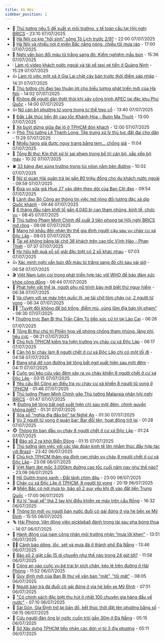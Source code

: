 ```yaml
---
title: Xã Hội
sidebar_position: 1
---
```


<!-- dantri-xa-hoi:START -->
- 🫣 [Thủ tướng nêu 5 đề xuất vì môi trường, y tế toàn cầu tại Hội nghị BRICS](https://dantri.com.vn/xa-hoi/thu-tuong-neu-5-de-xuat-vi-moi-truong-y-te-toan-cau-tai-hoi-nghi-brics-20250708061006282.htm) - 23:10 07/07/2025
- 💼 [Hà Nội có kịp &quot;hồi sinh&quot; sông Tô Lịch trước 2/9?](https://dantri.com.vn/xa-hoi/ha-noi-co-kip-hoi-sinh-song-to-lich-truoc-29-20250707152913850.htm) - 22:00 07/07/2025
- 🎊 [Hà Nội và nhiều nơi ở miền Bắc nắng nóng, chiều tối mưa rào](https://dantri.com.vn/xa-hoi/ha-noi-va-nhieu-noi-o-mien-bac-nang-nong-chieu-toi-mua-rao-20250707220902466.htm) - 17:00 07/07/2025
- 🙉 [Nghi vấn bún đổi màu từ trắng sang đỏ: Kiểm nghiệm mẫu bún](https://dantri.com.vn/xa-hoi/nghi-van-bun-doi-mau-tu-trang-sang-do-kiem-nghiem-mau-bun-20250707213356773.htm) - 15:36 07/07/2025
- 🕯 [Làm rõ video khách nước ngoài và tài xế taxi xé tiền ở Quảng Ninh](https://dantri.com.vn/xa-hoi/lam-ro-video-khach-nuoc-ngoai-va-tai-xe-taxi-xe-tien-o-quang-ninh-20250707220402209.htm) - 15:29 07/07/2025
- 👍 [Làm rõ việc một xã ở Gia Lai chặt cây bán trước thời điểm sáp nhập](https://dantri.com.vn/xa-hoi/lam-ro-viec-mot-xa-o-gia-lai-chat-cay-ban-truoc-thoi-diem-sap-nhap-20250707194528083.htm) - 14:31 07/07/2025
- 🤖 [Thủ tướng chỉ đạo tạo thuận lợi cho biểu tượng phát triển mới của Hà Nội](https://dantri.com.vn/xa-hoi/thu-tuong-chi-dao-tao-thuan-loi-cho-bieu-tuong-phat-trien-moi-cua-ha-noi-20250707204645783.htm) - 14:02 07/07/2025
- 🙉 [Không để người dân thiệt thòi khi xây công trình APEC tại đặc khu Phú Quốc](https://dantri.com.vn/xa-hoi/khong-de-nguoi-dan-thiet-thoi-khi-xay-cong-trinh-apec-tai-dac-khu-phu-quoc-20250707174246790.htm) - 14:00 07/07/2025
- 👍 [Nữ cán bộ phường tử vong trong tư thế treo cổ](https://dantri.com.vn/xa-hoi/nu-can-bo-phuong-tu-vong-trong-tu-the-treo-co-20250707192014847.htm) - 13:40 07/07/2025
- 🗽 [Đắk Lắk thúc tiến độ cao tốc Khánh Hòa - Buôn Ma Thuột](https://dantri.com.vn/xa-hoi/dak-lak-thuc-tien-do-cao-toc-khanh-hoa-buon-ma-thuot-20250707181318580.htm) - 13:00 07/07/2025
- 🗽 [Xe buýt dừng giữa đại lộ ở TPHCM đón khách](https://dantri.com.vn/xa-hoi/xe-buyt-dung-giua-dai-lo-o-tphcm-don-khach-20250707173837579.htm) - 12:00 07/07/2025
- 🔥 [Phó Thủ tướng Lê Thành Long: Tập trung xử lý thủ tục đất đai cho dân](https://dantri.com.vn/xa-hoi/pho-thu-tuong-le-thanh-long-tap-trung-xu-ly-thu-tuc-dat-dai-cho-dan-20250707180708571.htm) - 11:29 07/07/2025
- 🦒 [Nhiều hàng giả được ngụy trang bằng tem... chống giả](https://dantri.com.vn/xa-hoi/nhieu-hang-gia-duoc-nguy-trang-bang-tem-chong-gia-20250707175357157.htm) - 11:04 07/07/2025
- 🧐 [Tổng Bí thư: Kịp thời xử lý sai phạm trong bố trí cán bộ, sắp xếp bộ máy](https://dantri.com.vn/xa-hoi/tong-bi-thu-kip-thoi-xu-ly-sai-pham-trong-bo-tri-can-bo-sap-xep-bo-may-20250707173200496.htm) - 10:32 07/07/2025
- ⛽️ [33 băng đạn súng trường trong túi nilon nằm bên đường](https://dantri.com.vn/xa-hoi/33-bang-dan-sung-truong-trong-tui-nilon-nam-ben-duong-20250707151955900.htm) - 10:02 07/07/2025
- 🚀 [Nữ sĩ quan Hải quân trả lại gần 80 triệu đồng cho du khách nước ngoài](https://dantri.com.vn/xa-hoi/nu-si-quan-hai-quan-tra-lai-gan-80-trieu-dong-cho-du-khach-nuoc-ngoai-20250707154741472.htm) - 09:59 07/07/2025
- 🦒 [Đưa vụ sữa giả Hiup 27 vào diện theo dõi của Ban Chỉ đạo](https://dantri.com.vn/xa-hoi/dua-vu-sua-gia-hiup-27-vao-dien-theo-doi-cua-ban-chi-dao-20250707164434564.htm) - 09:54 07/07/2025
- 🦅 [Lãnh đạo Bộ Công an thông tin việc mở rộng đối tượng đặc xá dịp Quốc khánh](https://dantri.com.vn/xa-hoi/lanh-dao-bo-cong-an-thong-tin-viec-mo-rong-doi-tuong-dac-xa-dip-quoc-khanh-20250707163510600.htm) - 09:46 07/07/2025
- 🚀 [6 tháng đầu năm khởi tố gần 4.040 bị can tham nhũng, kinh tế, chức vụ](https://dantri.com.vn/xa-hoi/6-thang-dau-nam-khoi-to-gan-4040-bi-can-tham-nhung-kinh-te-chuc-vu-20250707154126045.htm) - 08:45 07/07/2025
- 🦅 [Thủ tướng Phạm Minh Chính đề xuất 3 tiên phong tại Hội nghị BRICS mở rộng](https://dantri.com.vn/xa-hoi/thu-tuong-pham-minh-chinh-de-xuat-3-tien-phong-tai-hoi-nghi-brics-mo-rong-20250707150804066.htm) - 08:08 07/07/2025
- 🤠 [Mang hộ khẩu đến nhận thi thể gia đình người cậu sau vụ cháy cư xá Độc Lập](https://dantri.com.vn/xa-hoi/mang-ho-khau-den-nhan-thi-the-gia-dinh-nguoi-cau-sau-vu-chay-cu-xa-doc-lap-20250707142320378.htm) - 08:03 07/07/2025
- 💄 [Tài xế không bằng lái chở 38 khách trên cao tốc Vĩnh Hảo - Phan Thiết](https://dantri.com.vn/xa-hoi/tai-xe-khong-bang-lai-cho-38-khach-tren-cao-toc-vinh-hao-phan-thiet-20250707133415869.htm) - 07:37 07/07/2025
- 🥷 [Hy hữu kết quả xổ số giải đặc biệt có 2 số khác nhau](https://dantri.com.vn/xa-hoi/hy-huu-ket-qua-xo-so-giai-dac-biet-co-2-so-khac-nhau-20250707134410935.htm) - 07:03 07/07/2025
- 👍 [Xác minh nghi vấn bún đổi màu từ trắng sang đỏ chỉ sau vài giờ](https://dantri.com.vn/xa-hoi/xac-minh-nghi-van-bun-doi-mau-tu-trang-sang-do-chi-sau-vai-gio-20250707122556000.htm) - 06:58 07/07/2025
- 🎬 [Việt Nam luôn coi trọng phát triển hợp tác với WHO để bảo đảm sức khỏe cộng đồng](https://dantri.com.vn/xa-hoi/viet-nam-luon-coi-trong-phat-trien-hop-tac-voi-who-de-bao-dam-suc-khoe-cong-dong-20250707134409818.htm) - 06:44 07/07/2025
- 🦒 [Phát hiện vật thể lạ, người phụ nữ trình báo mới biết thứ nguy hiểm](https://dantri.com.vn/xa-hoi/phat-hien-vat-the-la-nguoi-phu-nu-trinh-bao-moi-biet-thu-nguy-hiem-20250706210704696.htm) - 06:38 07/07/2025
- 🌊 [Va chạm với xe máy trên quốc lộ, xe tải chở tôm cháy rụi, 2 người tử vong](https://dantri.com.vn/xa-hoi/va-cham-voi-xe-may-tren-quoc-lo-xe-tai-cho-tom-chay-rui-2-nguoi-tu-vong-20250707120244069.htm) - 06:34 07/07/2025
- 🧑‍💻 [&quot;Tuyệt đối không để bỏ trống, điểm mù, vùng lõm địa bàn tội phạm&quot;](https://dantri.com.vn/xa-hoi/tuyet-doi-khong-de-bo-trong-diem-mu-vung-lom-dia-ban-toi-pham-20250707131721316.htm) - 06:30 07/07/2025
- 🕴 [Thường trực Ban Bí thư Trần Cẩm Tú tiếp xúc cử tri tại Lào Cai](https://dantri.com.vn/xa-hoi/thuong-truc-ban-bi-thu-tran-cam-tu-tiep-xuc-cu-tri-tai-lao-cai-20250707131418399.htm) - 06:26 07/07/2025
- 🤔 [Tổng Bí thư chủ trì Phiên họp về phòng chống tham nhũng, lãng phí, tiêu cực](https://dantri.com.vn/xa-hoi/tong-bi-thu-chu-tri-phien-hop-ve-phong-chong-tham-nhung-lang-phi-tieu-cuc-20250707132036981.htm) - 06:21 07/07/2025
- 💄 [Chủ tịch TPHCM kiểm tra hiện trường vụ cháy cư xá Độc Lập](https://dantri.com.vn/xa-hoi/chu-tich-tphcm-kiem-tra-hien-truong-vu-chay-cu-xa-doc-lap-20250707112554376.htm) - 06:17 07/07/2025
- 🧠 [Căn hộ bị cháy làm 8 người chết ở cư xá Độc Lập chỉ có một lối đi](https://dantri.com.vn/xa-hoi/can-ho-bi-chay-lam-8-nguoi-chet-o-cu-xa-doc-lap-chi-co-mot-loi-di-20250707111119778.htm) - 04:58 07/07/2025
- 🦣 [Đang phá dỡ con đường bê tông bất ngờ xuất hiện sau một đêm](https://dantri.com.vn/xa-hoi/dang-pha-do-con-duong-be-tong-bat-ngo-xuat-hien-sau-mot-dem-20250707105438646.htm) - 04:11 07/07/2025
- 💫 [Cuộc gọi kêu cứu vào đêm xảy ra vụ cháy khiến 8 người chết ở cư xá Độc Lập](https://dantri.com.vn/xa-hoi/cuoc-goi-keu-cuu-vao-dem-xay-ra-vu-chay-khien-8-nguoi-chet-o-cu-xa-doc-lap-20250707092102924.htm) - 03:15 07/07/2025
- 🚀 [Yêu cầu Bộ Công an điều tra vụ cháy cư xá khiến 8 người tử vong ở TPHCM](https://dantri.com.vn/xa-hoi/yeu-cau-bo-cong-an-dieu-tra-vu-chay-cu-xa-khien-8-nguoi-tu-vong-o-tphcm-20250707084420636.htm) - 01:48 07/07/2025
- 🤔 [Thủ tướng Phạm Minh Chính gặp Thủ tướng Malaysia nhân hội nghị BRICS](https://dantri.com.vn/xa-hoi/thu-tuong-pham-minh-chinh-gap-thu-tuong-malaysia-nhan-hoi-nghi-brics-20250707084707185.htm) - 01:47 07/07/2025
- ⚗️ [Đường bê tông bất ngờ xuất hiện chỉ sau một đêm, chính quyền không biết?](https://dantri.com.vn/xa-hoi/duong-be-tong-bat-ngo-xuat-hien-chi-sau-mot-dem-chinh-quyen-khong-biet-20250706225216698.htm) - 01:31 07/07/2025
- 🫶 [Xóa sổ &quot;nghĩa địa đầu bò&quot; tại Nghệ An](https://dantri.com.vn/xa-hoi/xoa-so-nghia-dia-dau-bo-tai-nghe-an-20250707060557556.htm) - 01:30 07/07/2025
- 🌮 [Vụ 2 người tử vong ở quán bar: Bar đổi tên, hoạt động trở lại](https://dantri.com.vn/xa-hoi/vu-2-nguoi-tu-vong-o-quan-bar-bar-doi-ten-hoat-dong-tro-lai-20250706110601979.htm) - 01:28 07/07/2025
- 🐵 [Thông tin ban đầu vụ cháy 8 người chết ở cư xá Độc Lập](https://dantri.com.vn/xa-hoi/thong-tin-ban-dau-vu-chay-8-nguoi-chet-o-cu-xa-doc-lap-20250707080621859.htm) - 01:24 07/07/2025
- 🧑‍🏫 [Bão số 2 ra khỏi Biển Đông](https://dantri.com.vn/xa-hoi/bao-so-2-ra-khoi-bien-dong-20250707065640725.htm) - 01:15 07/07/2025
- 💫 [Thủ tướng làm việc với các tập đoàn kinh tế lớn nhằm thúc đẩy hợp tác với Brazil](https://dantri.com.vn/xa-hoi/thu-tuong-lam-viec-voi-cac-tap-doan-kinh-te-lon-nham-thuc-day-hop-tac-voi-brazil-20250707064229751.htm) - 23:42 06/07/2025
- 🦩 [Chủ tịch TPHCM thăm gia đình nạn nhân vụ cháy 8 người chết ở cư xá Độc Lập](https://dantri.com.vn/xa-hoi/chu-tich-tphcm-tham-gia-dinh-nan-nhan-vu-chay-8-nguoi-chet-o-cu-xa-doc-lap-20250707044748191.htm) - 23:08 06/07/2025
- 🦄 [Việt Nam đạt mốc 3.000km đường cao tốc cuối năm nay như thế nào?](https://dantri.com.vn/xa-hoi/viet-nam-dat-moc-3000km-duong-cao-toc-cuoi-nam-nay-nhu-the-nao-20250622214931600.htm) - 23:06 06/07/2025
- 💂 [Hồ Gươm trong xanh - Đất lành chim đậu](https://dantri.com.vn/xa-hoi/ho-guom-trong-xanh-dat-lanh-chim-dau-20250704211402924.htm) - 23:00 06/07/2025
- 💄 [Cháy cư xá Độc Lập ở TPHCM, 8 người tử vong](https://dantri.com.vn/xa-hoi/chay-cu-xa-doc-lap-o-tphcm-8-nguoi-tu-vong-20250707030632299.htm) - 20:19 06/07/2025
- 🎬 [Miền Bắc có nơi mưa to, bão số 2 suy yếu khi đi vào đất liền Trung Quốc](https://dantri.com.vn/xa-hoi/mien-bac-co-noi-mua-to-bao-so-2-suy-yeu-khi-di-vao-dat-lien-trung-quoc-20250706204752745.htm) - 17:00 06/07/2025
- 👀 [Xử lý “quái xế” thả 2 tay khi điều khiển xe máy trên cầu Rồng](https://dantri.com.vn/xa-hoi/xu-ly-quai-xe-tha-2-tay-khi-dieu-khien-xe-may-tren-cau-rong-20250706223554303.htm) - 16:32 06/07/2025
- 💃 [Thông tin mới vụ người bán nước đuổi cô gái đứng ở vỉa hè bến xe Mỹ Đình](https://dantri.com.vn/xa-hoi/thong-tin-moi-vu-nguoi-ban-nuoc-duoi-co-gai-dung-o-via-he-ben-xe-my-dinh-20250706224852534.htm) - 15:55 06/07/2025
- 🪜 [Hải Phòng: Vận động viên pickleball đánh trọng tài sau pha bóng thua](https://dantri.com.vn/xa-hoi/hai-phong-van-dong-vien-pickleball-danh-trong-tai-sau-pha-bong-thua-20250706205935191.htm) - 14:07 06/07/2025
- 📝 [Hành động của nam công nhân môi trường nhận “mưa lời khen&quot;](https://dantri.com.vn/xa-hoi/hanh-dong-cua-nam-cong-nhan-moi-truong-nhan-mua-loi-khen-20250706181527311.htm) - 13:51 06/07/2025
- 🧑‍💻 [Cảnh báo dông, lốc, sét và mưa đá ở thành phố Đà Nẵng](https://dantri.com.vn/xa-hoi/canh-bao-dong-loc-set-va-mua-da-o-thanh-pho-da-nang-20250706185549629.htm) - 13:46 06/07/2025
- 👺 [Bão số 2 giật cấp 15 di chuyển như thế nào trong 24 giờ tới?](https://dantri.com.vn/xa-hoi/bao-so-2-giat-cap-15-di-chuyen-nhu-the-nao-trong-24-gio-toi-20250706185258484.htm) - 11:58 06/07/2025
- 🌮 [Công an vào cuộc vụ bé trai bị xích chân, kéo lê trên đường ở Hải Phòng](https://dantri.com.vn/xa-hoi/cong-an-vao-cuoc-vu-be-trai-bi-xich-chan-keo-le-tren-duong-o-hai-phong-20250706183944360.htm) - 11:52 06/07/2025
- 🤭 [Quy định mới của Ban Bí thư về văn bản &quot;mật&quot;, &quot;tối mật&quot;](https://dantri.com.vn/xa-hoi/quy-dinh-moi-cua-ban-bi-thu-ve-van-ban-mat-toi-mat-20250706145941920.htm) - 08:05 06/07/2025
- 💪 [Người bán trà đá đuổi cô gái đứng ở vỉa hè bến xe Mỹ Đình](https://dantri.com.vn/xa-hoi/nguoi-ban-tra-da-duoi-co-gai-dung-o-via-he-ben-xe-my-dinh-20250706144238587.htm) - 07:51 06/07/2025
- 🧰 [&quot;Có chính sách đặc biệt thu hút ít nhất 100 chuyên gia hàng đầu về nước&quot;](https://dantri.com.vn/xa-hoi/co-chinh-sach-dac-biet-thu-hut-it-nhat-100-chuyen-gia-hang-dau-ve-nuoc-20250706140410650.htm) - 07:10 06/07/2025
- 🤡 [Sài Gòn, Gia Định trở lại bản đồ, kết thúc thời đặt tên phường bằng số](https://dantri.com.vn/xa-hoi/sai-gon-gia-dinh-tro-lai-ban-do-ket-thuc-thoi-dat-ten-phuong-bang-so-20250702163254000.htm) - 06:15 06/07/2025
- 🦆 [Cứu người đàn ông bị nước cuốn trôi gần 30m ở Đà Nẵng](https://dantri.com.vn/xa-hoi/cuu-nguoi-dan-ong-bi-nuoc-cuon-troi-gan-30m-o-da-nang-20250706115009580.htm) - 05:15 06/07/2025
- 🦍 [Sở Xây dựng TPHCM tiếp nhận các đơn vị từ 3 địa phương](https://dantri.com.vn/xa-hoi/so-xay-dung-tphcm-tiep-nhan-cac-don-vi-tu-3-dia-phuong-20250706091921527.htm) - 05:11 06/07/2025<!-- dantri-xa-hoi:END -->
